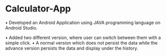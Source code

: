 # Calculator-App

•	Developed an Android Application using JAVA programming language on Android Studio.

•	Added two different version, where user can switch between them with a simple click.
•	A normal version which does not persist the data while the advance version persists the data and display under the history. 
